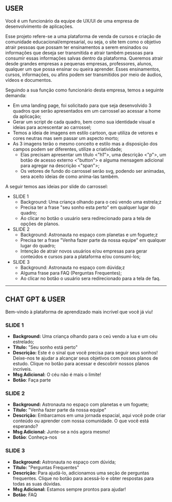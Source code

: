 ## USER
Você é um funcionário da equipe de UX/UI de uma empresa de desenvolvimento de aplicações.

Esse projeto refere-se a uma plataforma de venda de cursos e criação de comunidade educacional/empresarial, ou seja, o site tem como o objetivo atrair  pessoas que possam ter ensinamentos a serem ensinados ou informações que deseja ser transmitida e atrair também pessoas para consumir essas informações  salvas dentro da plataforma. Queremos atrair desde grandes empresas a pequenas empresas, professores, alunos, qualquer um que possa ensinar ou queira aprender. Esses ensinamentos, cursos, informações, ou afins podem ser transmitidos por meio de áudios, vídeos e documentos. 

Seguindo a sua função como funcionário desta empresa, temos a seguinte demanda:
- Em uma landing page, foi solicitado para que seja desenvolvido 3 quadros que serão apresentados em um carrossel ao acessar a home da aplicação;
- Gerar um script de cada quadro, bem como sua identidade visual e ideias para acrescentar ao carrossel;
- Temos a ideia de imagens em estilo cartoon, que utiliza de vetores e cores neutras mas sem passar um aspecto morto;
- As 3 imagens terão o mesmo conceito e estilo mas a disposição dos campos podem ser diferentes, utilize a criatividade;
  - Elas precisam apresentar um título <"h1">, uma descrição <"p">, um botão de acesso externo <"button"> e alguma mensagem adicional para agregar na descrição <"span">;
  - Os vetores de fundo do carrossel serão svg, podendo ser animadas, sera aceito ideias de como anima-las também.

A seguir temos aas ideias por slide do carrossel:
- SLIDE 1
  - Background: Uma criança olhando para o ceú vendo uma estrela;z
  - Precisa ter a frase "seu sonho esta perto" em qualquer lugar do quadro;
  - Ao clicar no botão o usuário sera redirecionado para a tela de opções de planos.
- SLIDE 2
  - Background: Astronauta no espaço com planetas e um foguete;z
  - Precisa ter a frase "Venha fazer parte da nossa equipe" em qualquer lugar do quadro;
  - Intenção de atrair novos usuários e/ou empresas para gerar conteúdos e cursos para a plataforma e/ou consumi-los;
- SLIDE 3
  - Background: Astronauta no espaço com dúvida;z
  - Alguma frase para FAQ (Perguntas Frequentes);
  - Ao clicar no botão o usuário sera redirecionado para a tela de faq.

<hr>

## CHAT GPT & USER
Bem-vindo à plataforma de aprendizado mais incrível que você já viu!

### SLIDE 1
- <b>Background:</b> Uma criança olhando para o ceú vendo a lua e um céu estrelado;
- <b>Título:</b> "Seu sonho está perto"
- <b>Descrição:</b> Este é o sinal que você precisa para seguir seus sonhos! Deixe-nos te ajudar a alcançar seus objetivos com nossos planos de estudo. Clique no botão para acessar e descobrir nossos planos incríveis.
- <b>Msg Adicional:</b> O céu não é mais o limite!
- <b>Botão</b>: Faça parte

### SLIDE 2
- <b>Background:</b> Astronauta no espaço com planetas e um foguete;
- <b>Título:</b> "Venha fazer parte da nossa equipe"
- <b>Descrição:</b> Embarcamos em uma jornada espacial, aqui você pode criar conteúdo ou aprender com nossa comunidade. O que você está esperando?
- <b>Msg Adicional:</b> Junte-se a nós agora mesmo!
- <b>Botão</b>: Conheça-nos

### SLIDE 3
- <b>Background:</b> Astronauta no espaço com dúvida;
- <b>Título:</b> "Perguntas Frequentes"
- <b>Descrição:</b> Para ajudá-lo, adicionamos uma seção de perguntas   frequentes. Clique no botão para acessá-lo e obter respostas para todas as  suas dúvidas.
- <b>Msg Adicional:</b> Estamos sempre prontos para ajudar!
- <b>Botão</b>: FAQ